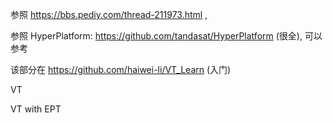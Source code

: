 参照 https://bbs.pediy.com/thread-211973.html , 

参照 HyperPlatform: https://github.com/tandasat/HyperPlatform (很全), 可以参考

该部分在 https://github.com/haiwei-li/VT_Learn (入门)

VT

VT with EPT

